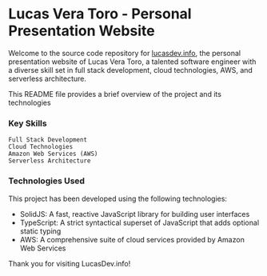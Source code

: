 # Lucas Vera Toro - Personal Presentation Website
Welcome to the source code repository for [lucasdev.info](https://lucasdev.info), the personal presentation website of Lucas Vera Toro, a talented software engineer with a diverse skill set in full stack development, cloud technologies, AWS, and serverless architecture.

This README file provides a brief overview of the project and its technologies

### Key Skills

    Full Stack Development
    Cloud Technologies
    Amazon Web Services (AWS)
    Serverless Architecture

### Technologies Used

This project has been developed using the following technologies:

- SolidJS: A fast, reactive JavaScript library for building user interfaces
- TypeScript: A strict syntactical superset of JavaScript that adds optional static typing
- AWS: A comprehensive suite of cloud services provided by Amazon Web Services

Thank you for visiting LucasDev.info!
